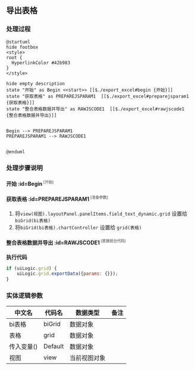 ## 导出表格 <!-- {docsify-ignore-all} -->

   

### 处理过程

```plantuml
@startuml
hide footbox
<style>
root {
  HyperlinkColor #42b983
}
</style>

hide empty description
state "开始" as Begin <<start>> [[$./export_excel#begin {开始}]]
state "获取表格" as PREPAREJSPARAM1  [[$./export_excel#preparejsparam1 {获取表格}]]
state "整合表格数据并导出" as RAWJSCODE1  [[$./export_excel#rawjscode1 {整合表格数据并导出}]]


Begin --> PREPAREJSPARAM1
PREPAREJSPARAM1 --> RAWJSCODE1


@enduml
```


### 处理步骤说明

#### 开始 :id=Begin<sup class="footnote-symbol"> <font color=gray size=1>[开始]</font></sup>




#### 获取表格 :id=PREPAREJSPARAM1<sup class="footnote-symbol"> <font color=gray size=1>[准备参数]</font></sup>



1. 将`view(视图).layoutPanel.panelItems.field_text_dynamic.grid` 设置给  `biGrid(bi表格)`
2. 将`biGrid(bi表格).chartController` 设置给  `grid(表格)`

#### 整合表格数据并导出 :id=RAWJSCODE1<sup class="footnote-symbol"> <font color=gray size=1>[直接前台代码]</font></sup>



<p class="panel-title"><b>执行代码</b></p>

```javascript
if (uiLogic.grid) {
    uiLogic.grid.exportData({params: {}});
}
```



### 实体逻辑参数

|    中文名   |    代码名    |  数据类型      |备注 |
| --------| --------| --------  | --------   |
|bi表格|biGrid|数据对象||
|表格|grid|数据对象||
|传入变量(<i class="fa fa-check"/></i>)|Default|数据对象||
|视图|view|当前视图对象||
